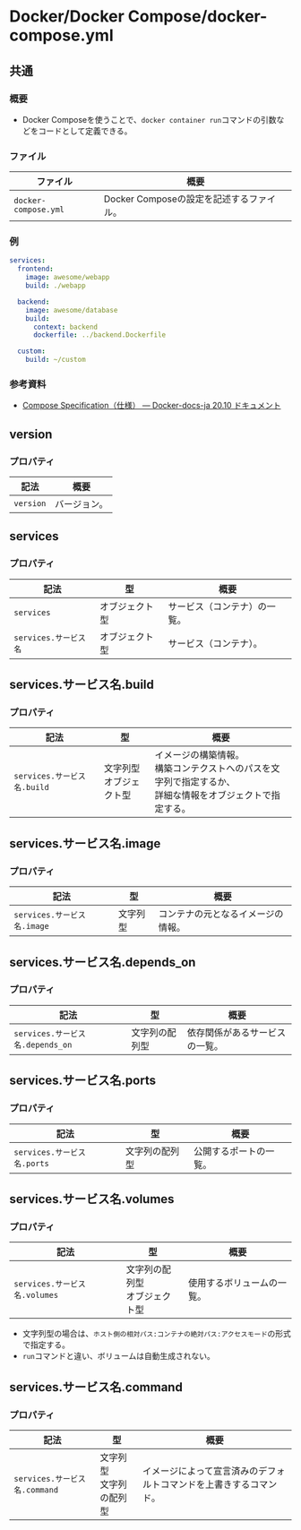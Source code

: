 # Docker/Docker Compose/docker-compose.yml

## 共通

### 概要

- Docker Composeを使うことで、`docker container run`コマンドの引数などをコードとして定義できる。

### ファイル

| ファイル             | 概要                                     |
| -------------------- | ---------------------------------------- |
| `docker-compose.yml` | Docker Composeの設定を記述するファイル。 |

### 例

```yml
services:
  frontend:
    image: awesome/webapp
    build: ./webapp

  backend:
    image: awesome/database
    build:
      context: backend
      dockerfile: ../backend.Dockerfile

  custom:
    build: ~/custom
```

### 参考資料

- [Compose Specification（仕様） — Docker-docs-ja 20.10 ドキュメント](https://docs.docker.jp/compose/compose-file/index.html)

## version

### プロパティ

| 記法      | 概要         |
| --------- | ------------ |
| `version` | バージョン。 |

## services

### プロパティ

| 記法                  | 型             | 概要                         |
| --------------------- | -------------- | ---------------------------- |
| `services`            | オブジェクト型 | サービス（コンテナ）の一覧。 |
| `services.サービス名` | オブジェクト型 | サービス（コンテナ）。       |

## services.サービス名.build

### プロパティ

| 記法                        | 型                           | 概要                                                         |
| --------------------------- | ---------------------------- | ------------------------------------------------------------ |
| `services.サービス名.build` | 文字列型<br />オブジェクト型 | イメージの構築情報。<br />構築コンテクストへのパスを文字列で指定するか、<br />詳細な情報をオブジェクトで指定する。 |

## services.サービス名.image

### プロパティ

| 記法                        | 型       | 概要                               |
| --------------------------- | -------- | ---------------------------------- |
| `services.サービス名.image` | 文字列型 | コンテナの元となるイメージの情報。 |

## services.サービス名.depends_on

### プロパティ

| 記法                             | 型             | 概要                           |
| -------------------------------- | -------------- | ------------------------------ |
| `services.サービス名.depends_on` | 文字列の配列型 | 依存関係があるサービスの一覧。 |

## services.サービス名.ports

### プロパティ

| 記法                        | 型             | 概要                   |
| --------------------------- | -------------- | ---------------------- |
| `services.サービス名.ports` | 文字列の配列型 | 公開するポートの一覧。 |

## services.サービス名.volumes

### プロパティ

| 記法                          | 型                                 | 概要                       |
| ----------------------------- | ---------------------------------- | -------------------------- |
| `services.サービス名.volumes` | 文字列の配列型<br />オブジェクト型 | 使用するボリュームの一覧。 |

- 文字列型の場合は、`ホスト側の相対パス:コンテナの絶対パス:アクセスモード`の形式で指定する。
- `run`コマンドと違い、ボリュームは自動生成されない。

## services.サービス名.command

### プロパティ

| 記法                          | 型                           | 概要                                                         |
| ----------------------------- | ---------------------------- | ------------------------------------------------------------ |
| `services.サービス名.command` | 文字列型<br />文字列の配列型 | イメージによって宣言済みのデフォルトコマンドを上書きするコマンド。 |
